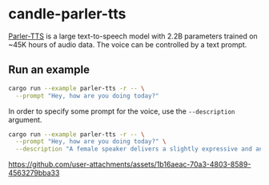 # candle-parler-tts

[Parler-TTS](https://huggingface.co/parler-tts/parler-tts-large-v1) is a large
text-to-speech model with 2.2B parameters trained on ~45K hours of audio data.
The voice can be controlled by a text prompt.

## Run an example

```bash
cargo run --example parler-tts -r -- \
  --prompt "Hey, how are you doing today?"
```

In order to specify some prompt for the voice, use the `--description` argument.
```bash
cargo run --example parler-tts -r -- \
  --prompt "Hey, how are you doing today?" \
  --description "A female speaker delivers a slightly expressive and animated speech with a moderate speed and pitch. The recording is of very high quality, with the speaker's voice sounding clear and very close up."
```


https://github.com/user-attachments/assets/1b16aeac-70a3-4803-8589-4563279bba33

